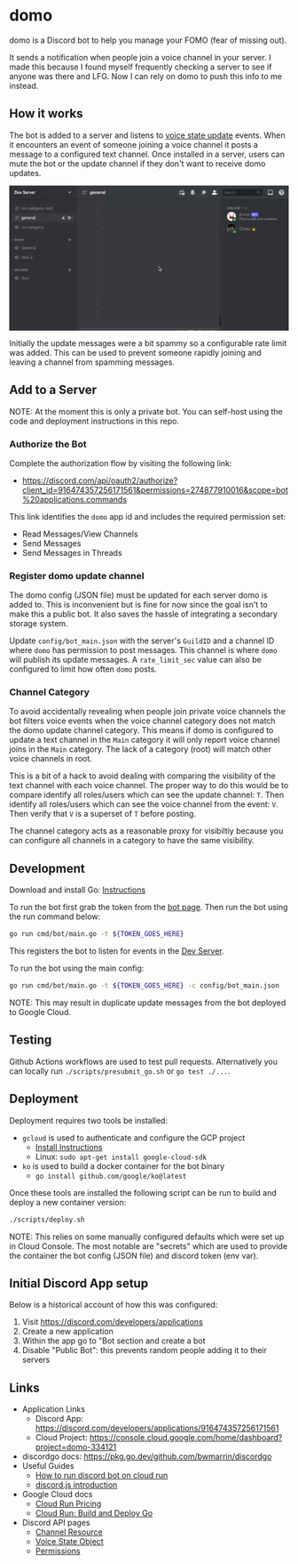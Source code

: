 # domo

domo is a Discord bot to help you manage your FOMO (fear of missing out).

It sends a notification when people join a voice channel in your server.
I made this because I found myself frequently checking a server to see if anyone
was there and LFG. Now I can rely on domo to push this info to me instead.

## How it works

The bot is added to a server and listens to
[voice state update](https://discord.com/developers/docs/topics/gateway#update-voice-state)
events. When it encounters an event of someone joining a voice channel it posts
a message to a configured text channel. Once installed in a server, users can
mute the bot or the update channel if they don't want to receive domo updates.

<img src="./assets/demo.webp" style="display: block; margin: auto;">

Initially the update messages were a bit spammy so a configurable rate limit
was added. This can be used to prevent someone rapidly joining and leaving a
channel from spamming messages.

## Add to a Server

NOTE: At the moment this is only a private bot. You can self-host using the code
and deployment instructions in this repo.

### Authorize the Bot

Complete the authorization flow by visiting the following link:

* https://discord.com/api/oauth2/authorize?client_id=916474357256171561&permissions=274877910016&scope=bot%20applications.commands

This link identifies the `domo` app id and includes the required permission set:

* Read Messages/View Channels
* Send Messages
* Send Messages in Threads

### Register domo update channel

The domo config (JSON file) must be updated for each server domo is added to.
This is inconvenient but is fine for now since the goal isn't to make this a
public bot. It also saves the hassle of integrating a secondary storage system.

Update `config/bot_main.json` with the server's `GuildID` and a channel ID
where `domo` has permission to post messages. This channel is where `domo`
will publish its update messages. A `rate_limit_sec` value can also be
configured to limit how often `domo` posts.

### Channel Category

To avoid accidentally revealing when people join private voice channels the
bot filters voice events when the voice channel category does not match the
domo update channel category. This means if domo is configured to update a
text channel in the `Main` category it will only report voice channel joins
in the `Main` category. The lack of a category (root) will match other voice
channels in root.

This is a bit of a hack to avoid dealing with comparing the visibility of
the text channel with each voice channel. The proper way to do this would be
to compare identify all roles/users which can see the update channel: `T`.
Then identify all roles/users which can see the voice channel from the event:
`V`. Then verify that `V` is a superset of `T` before posting.

The channel category acts as a reasonable proxy for visibiltiy because you
can configure all channels in a category to have the same visibility.

## Development

Download and install Go: [Instructions](https://go.dev/doc/install)

To run the bot first grab the token from the
[bot page](https://discord.com/developers/applications/916474357256171561/bot).
Then run the bot using the run command below:

```bash
go run cmd/bot/main.go -t ${TOKEN_GOES_HERE}
```

This registers the bot to listen for events in the
[Dev Server](https://discord.com/channels/916746698490015744/916746698490015747).

To run the bot using the main config:

```bash
go run cmd/bot/main.go -t ${TOKEN_GOES_HERE} -c config/bot_main.json
```

NOTE: This may result in duplicate update messages from the bot deployed to
Google Cloud.

## Testing

Github Actions workflows are used to test pull requests. Alternatively you
can locally run `./scripts/presubmit_go.sh` or `go test ./...`.

## Deployment

Deployment requires two tools be installed:

* `gcloud` is used to authenticate and configure the GCP project
   * [Install Instructions](https://cloud.google.com/sdk/docs/install)
   * Linux: `sudo apt-get install google-cloud-sdk`
* `ko` is used to build a docker container for the bot binary
   * `go install github.com/google/ko@latest`

Once these tools are installed the following script can be run to build and
deploy a new container version:

```bash
./scripts/deploy.sh
```

NOTE: This relies on some manually configured defaults which were set up in
Cloud Console. The most notable are "secrets" which are used to provide the
container the bot config (JSON file) and discord token (env var).

## Initial Discord App setup

Below is a historical account of how this was configured:

1. Visit https://discord.com/developers/applications
1. Create a new application
1. Within the app go to "Bot section and create a bot
1. Disable "Public Bot": this prevents random people adding it to their servers

## Links

* Application Links
  * Discord App: https://discord.com/developers/applications/916474357256171561
  * Cloud Project: https://console.cloud.google.com/home/dashboard?project=domo-334121
* discordgo docs: https://pkg.go.dev/github.com/bwmarrin/discordgo
* Useful Guides
  * [How to run discord bot on cloud run](https://emilwypych.com/2020/10/25/how-to-run-discord-bot-on-cloud-run/)
  * [discord.js introduction](https://discordjs.guide/#before-you-begin)
* Google Cloud docs
  * [Cloud Run Pricing](https://cloud.google.com/run/pricing)
  * [Cloud Run: Build and Deploy Go](https://cloud.google.com/run/docs/quickstarts/build-and-deploy/go)
* Discord API pages
  * [Channel Resource](https://discord.com/developers/docs/resources/channel)
  * [Voice State Object](https://discord.com/developers/docs/resources/voice#voice-state-object)
  * [Permissions](https://discord.com/developers/docs/topics/permissions)

